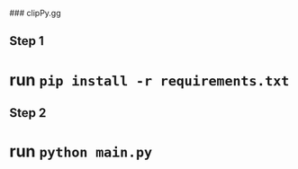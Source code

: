 ###   c l i p P y . g g 

## Step 1

# run `pip install -r requirements.txt`

## Step 2

# run `python main.py`
 
